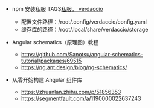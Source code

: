 * npm 安装私服 TAGS[私服， verdaccio](https://www.jianshu.com/p/d32ce7e9d4d8)
  - 配置文件路径：/root/.config/verdaccio/config.yaml
  - 缓存库的路径：/root/.local/share/verdaccio/storage

* Angular schematics（原理图）教程
  - https://github.com/Sanotsu/angular-schematics-tutorial/packages/69515
  - https://ng.ant.design/blog/ng-schematics/

* 从零开始构建 Angular 组件库 
  - https://zhuanlan.zhihu.com/p/51856353
  - https://segmentfault.com/a/1190000022637243

